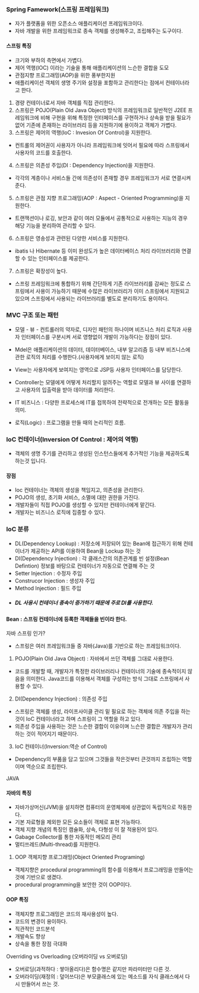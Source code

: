 ### Spring Famework(스프링 프레임워크)
- 자가 플랫폼을 위한 오픈소스 애플리케이션 프레임워크이다.
- 자바 개발을 위한 프레임워크로 종속 객체를 생성해주고, 조립해주는 도구이다.

#### 스프링 특징
- 크기와 부하의 측면에서 가볍다.
- 제어 역행(IOC) 이라는 기술을 통해 애플리케이션의 느슨한 결합을 도모
- 관점지향 프로그래밍(AOP)을 위한 풍부한지원
- 애플리케이션 객체의 생명 주기와 설정을 포함하고 관리한다는 점에서 컨테이너라고 한다.
1. 경량 컨테이너로서 자바 객체를 직접 관리한다.
2. 스프링은 POJO(Plain Old Java Object) 방식의 프레임워크로 일반적인 J2EE 프레임워크에 비해 구현을 위해 특정한 인터페이스를 구현하거나 상속을 받을 필요가 없어 기존에 존재하는 라이브러리 등을 지원하기에 용이하고 객체가 가볍다.
3. 스프링은 제어의 역행(IoC : Invesion Of Control)을 지원한다.
- 컨트롤의 제어권이 사용자가 아니라 프레임워크에 잇어서 필요에 따라 스프링에서 사용자의 코드를 호출한다.
4. 스프링은 의존성 주입(DI : Dependency Injection)을 지원한다.
- 각각의 계층이나 서비스들 간에 의존성이 존재할 경우 프레임워크가 서로 연결시켜준다.
5. 스프링은 관점 지향 프로그래밍(AOP : Aspect - Oriented Programming)을 지원한다.
- 트랜잭션이나 로깅, 보안과 같이 여러 모듈에서 공통적으로 사용하는 지능의 경우 해당 기능을 분리하여 관리할 수 있다.
6. 스프링은 영송성과 관련된 다양한 서비스를 지원한다.
- ibatis 나 Hibernate 등 이미 완성도가 높은 데이터베이스 처리 라이브러리와 연결할 수 있는 인터페이스를 제공한다.
7. 스프링은 확장성이 높다.
- 스프링 프레임워크에 통합하기 위해 간단하게 기존 라이브러리를 감싸는 정도로 스프링에서 사용이 가능하기 때문에 수많은 라이브러리가 이미 스프링에서 지원되고 있으며 스프링에서 사용되는 라이브러리를 별도로 분리하기도 용이하다.


### MVC 구조 또는 패턴
- 모델 - 뷰 - 컨트롤러의 약자로, 디자인 패턴의 하나이며 비즈니스 처리 로직과 사용자 인터페이스를 구분시켜 서로 영향없이 개발이 가능하다는 장점이 있다.<br>
- Mdel은 애플리케이션의 데이터, 데이터베이스, 내부 알고리즘 등 내부 비즈니스에 관한 로직의 처리를 수행한다.(사용자에게 보이지 않는 로직)
- View는 사용자에게 보여지는 영역으로 JSP등 사용자 인터페이스를 담당한다.
- Controller는 모델에게 어떻게 처리할지 알려주는 역할로 모델과 뷰 사이를 연결하고 사용자의 입출력을 받아 데이터를 처리한다.

- IT 비즈니스 : 다양한 프로세스에 IT를 접목하여 전략적으로 전개하는 모든 활동을 의미.
- 로직(Logic) : 프로그램을 만들 때의 논리적인 흐름.


### IoC 컨테이너(Inversion Of Control : 제어의 역행)
- 객체의 생명 주기를 관리하고 생성된 인스턴스들에게 추가적인 기능을 제공하도록 하는것 입니다.

#### 장점
- Ioc 컨테이너는 객체의 생성을 책임지고, 의존성을 관리한다.
- POJO의 생성, 초기화 서비스, 소멸에 대한 권한을 가진다.
- 개발자들이 직접 POJO를 생성할 수 있지만 컨테이너에게 맡긴다.
- 개발자는 비즈니스 로직에 집중할 수 있다.

### IoC 분류 
- DL(Dependency Lookup) : 저장소에 저장되어 있는 Bean에 접근하기 위해 컨테이너가 제공하는 API를 이용하여 Bean을 Lockup 하는 것
- DI(Dependency Injection) : 각 클래스간의 의존관계를 빈 설정(Bean Defintion) 정보를 바탕으로 컨테이너가 자동으로 연결해 주는 것
- Setter Injection : 수정자 주입
- Construcor Injection : 생성자 주입
- Method Injection : 필드 주입
- ##### DL 사용시 컨테이너 종속이 증가하기 때문에 주로 DI를 사용한다.

#### Bean : 스프링 컨테이너에 등록한 객체들을 빈이라 한다.


자바 스프링 인가?
- 스프링은 여러 프레임워크들 중 자바(Java)를 기반으로 하는 프레임워크이다.

1. POJO(Plain Old Java Object) : 자바에서 쓰던 객체를 그대로 사용한다.
- 코드를 개발할 때, 개발자가 특정한 라이브러리나 컨테이너의 기술에 종속적이지 않음을 의미한다. Java코드를 이용해서 객체를 구성하는 방식 그대로 스프링에서 사용할 수 있다.

2. DI(Dependency Injection) : 의존성 주입
- 스프링은 객체를 생성, 라이프사이클 관리 밑 필요로 하는 객체에 의존 주입을 하는 것이 IoC 컨테이너라고 하며 스프링이 그 역할을 하고 있다.
- 의존성 주입을 사용하는 것은 느슨한 결합이 이유이며 느슨한 결합은 개발자가 관리하는 것이 적어지기 때문이다.

3. IoC 컨테이너(Inversion:역순 of Control)
-  Dependency의 부품을 담고 있으며 그것들을 작은것부터 큰것까지 조립하는 역할이며 역순으로 조립한다.

JAVA
#### 자바의 특징
- 자바가상머신(JVM)을 설치하면 컴퓨터의 운영체제에 상관없이 독립적으로 작동한다.
- 기본 자료형을 제외한 모든 요소들이 객체로 표현 가능하다.
- 객체 지향 개념의 특징인 캠슐화, 상속, 다형성 이 잘 적용된어 있다.
- Gabage Collector를 통한 자동적인 메모리 관리
- 멀티쓰레드(Multi-thread)를 지원한다.

1. OOP 객체지향 프로그래밍(Object Oriented Programing)
- 객체지향은 procedural programming의 함수를 이용해서 프로그래밍을 만들어는 것에 기반으로 생겼다.
- procedural programming을 보안한 것이 OOP이다.

#### OOP 특징
- 객체지향 프로그래밍은 코드의 재사용성이 높다.
- 코드의 변경이 용이하다.
- 직관적인 코드분석
- 개발속도 향상
- 상속을 통한 장점 극대화

 Overriding vs Overloading (오버라이딩 vs 오버로딩)
- 오버로딩(과적하다 : 쌓아올리다)은 함수명은 같지만 파라미터만 다른 것.
- 오버라이딩(재정의 : 덮어쓰다)은 부모클래스에 있는 메소드를 자식 클래스에서 다시 만들어서 쓰는 것.
